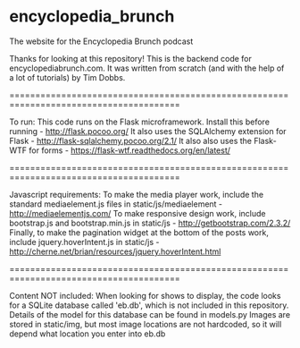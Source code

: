 # encyclopedia_brunch
The website for the Encyclopedia Brunch podcast

Thanks for looking at this repository! This is the backend code for encyclopediabrunch.com.
It was written from scratch (and with the help of a lot of tutorials) by Tim Dobbs.

=======================================================================================

To run:
This code runs on the Flask microframework. Install this before running - http://flask.pocoo.org/
It also uses the SQLAlchemy extension for Flask - http://flask-sqlalchemy.pocoo.org/2.1/
It also also uses the Flask-WTF for forms - https://flask-wtf.readthedocs.org/en/latest/

=======================================================================================

Javascript requirements:
To make the media player work, include the standard mediaelement.js files in static/js/mediaelement - http://mediaelementjs.com/
To make responsive design work, include bootstrap.js and bootstrap.min.js in static/js - http://getbootstrap.com/2.3.2/
Finally, to make the pagination widget at the bottom of the posts work, include jquery.hoverIntent.js in static/js - http://cherne.net/brian/resources/jquery.hoverIntent.html

=======================================================================================

Content NOT included:
When looking for shows to display, the code looks for a SQLite database called 'eb.db', which is not included in this repository. Details of the model for this database can be found in models.py
Images are stored in static/img, but most image locations are not hardcoded, so it will depend what location you enter into eb.db

